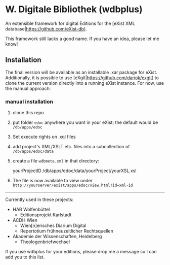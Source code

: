 # W. Digitale Bibliothek (wdbplus)

An extensible framework for digital Editions for the [eXist XML database|https://github.com/eXist-db].

This framework still lacks a good name. If you have an idea, please let me know!

## Installation
The final version will be available as an installable .xar package for eXist.
Additionally, it is possible to use [eXgit|https://github.com/dariok/exgit] to clone the current version directly into a running eXist instance.
For now, use the manual approach:

### manual installation
1. clone this repo
1. put folder `edoc` anywhere you want in your eXist; the default would be `/db/apps/edoc`
1. Set execute rights on .xql files
1. add project's XML/XSLT etc. files into a subcollection of `/db/apps/edoc/data`
1. create a file `wdbmeta.xml` in that directory:

    <projectMD xmlns="https://github.com/dariok/wdbplus/wdbmeta" xmlns:xsi="http://www.w3.org/2001/XMLSchema-instance" xsi:schemaLocation="https://github.com/dariok/wdbplus/wdbmeta https://raw.githubusercontent.com/dariok/wdbmeta/master/wdbmeta.xsd"
    xml:id="yourProjectID">
        <projectID>yourProjectID</projectID>
        <titleData>
            <title>Project Title</title>
        </titleData>
        <files>
            <file path="pathTo.xml" xml:id="xml-id" />
        </files>
        <process target="html">
            <command type="xsl">/db/apps/edoc/data/yourProject/yourXSL.xsl</command>
        </process>
        <struct label="1722" order="1722">
            <view file="xml-id" label="Title of File" />
        </struct>
    </projectMD>

1. The file is now available to view under `http://yourserver/exist/apps/edoc/view.html?id=xml-id`

----

Currently used in these projects:

* HAB Wolfenbüttel
  * Editionsprojekt Karlstadt
* ACDH Wien
  * Wien[n]erisches Diarium Digital
  * Repertotium frühneuzeitlicher Rechtsquellen
* Akademie der Wissenschaften, Heidelberg
    * Theologenbriefwechsel

If you use wdbplus for your editions, please drop me a message so I can add you to this list.